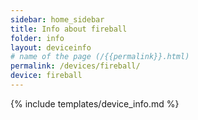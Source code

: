 ```yaml
---
sidebar: home_sidebar
title: Info about fireball
folder: info
layout: deviceinfo
# name of the page (/{{permalink}}.html)
permalink: /devices/fireball/
device: fireball
---
```

{% include templates/device_info.md %}

